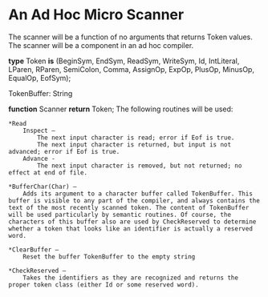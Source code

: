 # An Ad Hoc Micro Scanner
The scanner will be a function of no arguments that returns Token values. The scanner will be a component in an ad hoc compiler.

**type** 
Token **is** (BeginSym, EndSym, ReadSym, WriteSym, Id, IntLiteral, LParen,
RParen, SemiColon, Comma, AssignOp, ExpOp, PlusOp, MinusOp, EqualOp, EofSym); 

TokenBuffer: String

**function** Scanner **return** Token; 
	The following routines will be used: 


	*Read  
		Inspect — 
			The next input character is read; error if Eof is true.
			The next input character is returned, but input is not advanced; error if Eof is true.
		Advance - 
			The next input character is removed, but not returned; no effect at end of file.
 
	*BufferChar(Char) —  
		Adds its argument to a character buffer called TokenBuffer. This buffer is visible to any part of the compiler, and always contains the text of the most recently scanned token. The content of TokenBuffer will be used particularly by semantic routines. Of course, the characters of this buffer also are used by CheckReserved to determine whether a token that looks like an identifier is actually a reserved word.

	*ClearBuffer —  
		Reset the buffer TokenBuffer to the empty string

	*CheckReserved —  
		Takes the identifiers as they are recognized and returns the proper token class (either Id or some reserved word).
